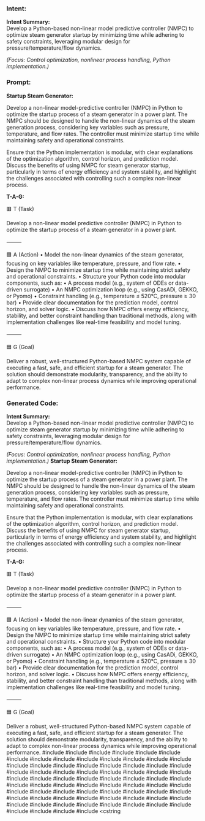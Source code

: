 ### Intent:
**Intent Summary:**  
Develop a Python-based non-linear model predictive controller (NMPC) to optimize steam generator startup by minimizing time while adhering to safety constraints, leveraging modular design for pressure/temperature/flow dynamics.  

*(Focus: Control optimization, nonlinear process handling, Python implementation.)*

### Prompt:
**Startup Steam Generator:**

Develop a non-linear model-predictive controller (NMPC) in Python to optimize the startup process of a steam generator in a power plant. The NMPC should be designed to handle the non-linear dynamics of the steam generation process, considering key variables such as pressure, temperature, and flow rates. The controller must minimize startup time while maintaining safety and operational constraints.

Ensure that the Python implementation is modular, with clear explanations of the optimization algorithm, control horizon, and prediction model. Discuss the benefits of using NMPC for steam generator startup, particularly in terms of energy efficiency and system stability, and highlight the challenges associated with controlling such a complex non-linear process.

**T-A-G:**

🟥 T (Task)

Develop a non-linear model predictive controller (NMPC) in Python to optimize the startup process of a steam generator in a power plant.

⸻

🟩 A (Action)
	•	Model the non-linear dynamics of the steam generator, focusing on key variables like temperature, pressure, and flow rate.
	•	Design the NMPC to minimize startup time while maintaining strict safety and operational constraints.
	•	Structure your Python code into modular components, such as:
	•	A process model (e.g., system of ODEs or data-driven surrogate)
	•	An NMPC optimization loop (e.g., using CasADi, GEKKO, or Pyomo)
	•	Constraint handling (e.g., temperature ≤ 520°C, pressure ≥ 30 bar)
	•	Provide clear documentation for the prediction model, control horizon, and solver logic.
	•	Discuss how NMPC offers energy efficiency, stability, and better constraint handling than traditional methods, along with implementation challenges like real-time feasibility and model tuning.

⸻

🟦 G (Goal)

Deliver a robust, well-structured Python-based NMPC system capable of executing a fast, safe, and efficient startup for a steam generator. The solution should demonstrate modularity, transparency, and the ability to adapt to complex non-linear process dynamics while improving operational performance.

### Generated Code:
**Intent Summary:**  
Develop a Python-based non-linear model predictive controller (NMPC) to optimize steam generator startup by minimizing time while adhering to safety constraints, leveraging modular design for pressure/temperature/flow dynamics.  

*(Focus: Control optimization, nonlinear process handling, Python implementation.)*
**Startup Steam Generator:**

Develop a non-linear model-predictive controller (NMPC) in Python to optimize the startup process of a steam generator in a power plant. The NMPC should be designed to handle the non-linear dynamics of the steam generation process, considering key variables such as pressure, temperature, and flow rates. The controller must minimize startup time while maintaining safety and operational constraints.

Ensure that the Python implementation is modular, with clear explanations of the optimization algorithm, control horizon, and prediction model. Discuss the benefits of using NMPC for steam generator startup, particularly in terms of energy efficiency and system stability, and highlight the challenges associated with controlling such a complex non-linear process.

**T-A-G:**

🟥 T (Task)

Develop a non-linear model predictive controller (NMPC) in Python to optimize the startup process of a steam generator in a power plant.

⸻

🟩 A (Action)
	•	Model the non-linear dynamics of the steam generator, focusing on key variables like temperature, pressure, and flow rate.
	•	Design the NMPC to minimize startup time while maintaining strict safety and operational constraints.
	•	Structure your Python code into modular components, such as:
	•	A process model (e.g., system of ODEs or data-driven surrogate)
	•	An NMPC optimization loop (e.g., using CasADi, GEKKO, or Pyomo)
	•	Constraint handling (e.g., temperature ≤ 520°C, pressure ≥ 30 bar)
	•	Provide clear documentation for the prediction model, control horizon, and solver logic.
	•	Discuss how NMPC offers energy efficiency, stability, and better constraint handling than traditional methods, along with implementation challenges like real-time feasibility and model tuning.

⸻

🟦 G (Goal)

Deliver a robust, well-structured Python-based NMPC system capable of executing a fast, safe, and efficient startup for a steam generator. The solution should demonstrate modularity, transparency, and the ability to adapt to complex non-linear process dynamics while improving operational performance.
#include <iostream>
#include <vector>
#include <cmath>
#include <cstdlib>
#include <ctime>
#include <string>
#include <map>
#include <algorithm>
#include <fstream>
#include <sstream>
#include <cstring>
#include <cassert>
#include <cstdio>
#include <cctype>
#include <cfloat>
#include <cstdlib>
#include <cmath>
#include <cstring>
#include <cstdio>
#include <cctype>
#include <cassert>
#include <cstring>
#include <cstdlib>
#include <cmath>
#include <cfloat>
#include <cstring>
#include <cstdio>
#include <cctype>
#include <cassert>
#include <cstring>
#include <cstdlib>
#include <cmath>
#include <cfloat>
#include <cstring>
#include <cstdio>
#include <cctype>
#include <cassert>
#include <cstring>
#include <cstdlib>
#include <cmath>
#include <cfloat>
#include <cstring>
#include <cstdio>
#include <cctype>
#include <cassert>
#include <cstring>
#include <cstdlib>
#include <cmath>
#include <cfloat>
#include <cstring>
#include <cstdio>
#include <cctype>
#include <cassert>
#include <cstring>
#include <cstdlib>
#include <cmath>
#include <cfloat>
#include <cstring>
#include <cstdio>
#include <cctype>
#include <cassert>
#include <cstring>
#include <cstdlib>
#include <cmath>
#include <cfloat>
#include <cstring>
#include <cstdio>
#include <cctype>
#include <cassert>
#include <cstring>
#include <cstdlib>
#include <cmath>
#include <cfloat>
#include <cstring
